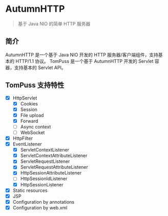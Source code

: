# AutumnHTTP
> 基于 Java NIO 的简单 HTTP 服务器

## 简介
AutumnHTTP 是一个基于 Java NIO 开发的 HTTP 服务器/客户端组件，支持基本的 HTTP/1.1 协议。
TomPuss 是一个基于 AutumnHTTP 开发的 Servlet 容器，支持基本的 Servlet API。

## TomPuss 支持特性
- [x] HttpServlet
    - [x] Cookies
    - [x] Session
    - [x] File upload
    - [x] Forward
    - [ ] Async context
    - [ ] WebSocket
- [x] HttpFilter
- [x] EventListener
    - [x] ServletContextListener
    - [x] ServletContextAttributeListener
    - [x] ServletRequestListener
    - [x] ServletRequestAttributeListener
    - [x] HttpSessionAttributeListener
    - [ ] HttpSessionIdListener
    - [x] HttpSessionListener
- [x] Static resources
- [x] JSP
- [x] Configuration by annotations
- [x] Configuration by web.xml
